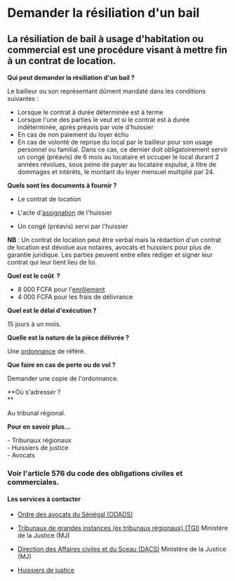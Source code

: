 # Demander la résiliation d'un bail

La résiliation de bail à usage d'habitation ou commercial est une procédure visant à mettre fin à un contrat de location.
-------------------------------------------------------------------------------------------------------------------------

**Qui peut demander la résiliation d'un bail ?**

Le bailleur ou son représentant dûment mandaté dans les conditions suivantes :

*   Lorsque le contrat à durée déterminée est à terme
*   Lorsque l'une des parties le veut et si le contrat est à durée indéterminée, après préavis par voie d'huissier
*   En cas de non paiement du loyer échu
*   En cas de volonté de reprise du local par le bailleur pour son usage personnel ou familial. Dans ce cas, ce dernier doit obligatoirement servir un congé (préavis) de 6 mois au locataire et occuper le local durant 2 années révolues, sous peine de payer au locataire expulsé, à titre de dommages et intérêts, le montant du loyer mensuel multiplié par 24.  
    

**Quels sont les documents à fournir ?**

*   Le contrat de location  
    
*   L'acte d'[assignation](../../../services/assignation.md) de l'huissier  
    
*   Un congé (préavis) servi par l'huissier  
    

**NB** : Un contrat de location peut être verbal mais la rédaction d'un contrat de location est dévolue aux notaires, avocats et huissiers pour plus de garantie juridique. Les parties peuvent entre elles rédiger et signer leur contrat qui leur tient lieu de loi.  

**Quel est le coût  ?**

*   8 000 FCFA pour l'[enrôlement](../../../services/enrolement.md)
*   4 000 FCFA pour les frais de délivrance

**Quel est le délai d'exécution ?**

15 jours à un mois.  

**Quelle est la nature de la pièce délivrée ?**  

Une [ordonnance](../../../services/ordonnance.md) de référé.  

**Que faire en cas de perte ou de vol ?**

Demander une copie de l'ordonnance.  

**Où s'adresser ?  
**

Au tribunal régional.  

**Pour en savoir plus...**

\- Tribunaux régionaux  
\- Huissiers de justice  
\- Avocats  

### Voir l'article 576 du code des obligations civiles et commerciales.

#### Les services à contacter

*   [Ordre des avocats du Sénégal (ODADS)](../../../services/ordre-des-avocats-du-senegal-odads.md)
*   [Tribunaux de grandes instances (ex tribunaux régionaux) (TGI)](../../../services/tribunaux-de-grandes-instances-ex-tribunaux-regionaux-tgi.md) Ministère de la Justice (MJ)  
    
*   [Direction des Affaires civiles et du Sceau (DACS)](../../../services/direction-des-affaires-civiles-et-du-sceau-dacs.md) Ministère de la Justice (MJ)  
    
*   [Huissiers de justice](../../../services/huissiers-de-justice.md)